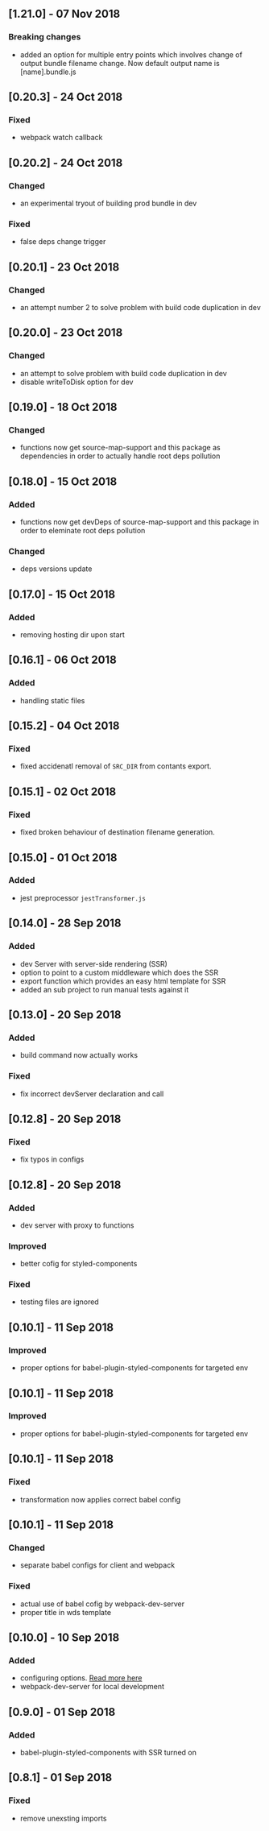 ## [1.21.0] - 07 Nov 2018
### Breaking changes
  - added an option for multiple entry points which involves change of output bundle filename change.
Now default output name is [name].bundle.js

## [0.20.3] - 24 Oct 2018
### Fixed
  - webpack watch callback

## [0.20.2] - 24 Oct 2018
### Changed
  - an experimental tryout of building prod bundle in dev
### Fixed
  - false deps change trigger

## [0.20.1] - 23 Oct 2018
### Changed
  - an attempt number 2 to solve problem with build code duplication in dev

## [0.20.0] - 23 Oct 2018
### Changed
  - an attempt to solve problem with build code duplication in dev
  - disable writeToDisk option for dev

## [0.19.0] - 18 Oct 2018
### Changed
  - functions now get source-map-support and this package as dependencies in order to actually handle root deps pollution

## [0.18.0] - 15 Oct 2018
### Added
  - functions now get devDeps of source-map-support and this package in order to eleminate root deps pollution
### Changed
  - deps versions update

## [0.17.0] - 15 Oct 2018
### Added
  - removing hosting dir upon start

## [0.16.1] - 06 Oct 2018
### Added
  - handling static files

## [0.15.2] - 04 Oct 2018
### Fixed
  - fixed accidenatl removal of `SRC_DIR` from contants export.

## [0.15.1] - 02 Oct 2018
### Fixed
  - fixed broken behaviour of destination filename generation.

## [0.15.0] - 01 Oct 2018
### Added
  - jest preprocessor `jestTransformer.js`

## [0.14.0] - 28 Sep 2018
### Added
  - dev Server with server-side rendering (SSR)
  - option to point to a custom middleware which does the SSR 
  - export function which provides an easy html template for SSR
  - added an sub project to run manual tests against it 

## [0.13.0] - 20 Sep 2018
### Added
  - build command now actually works
### Fixed
  - fix incorrect devServer declaration and call

## [0.12.8] - 20 Sep 2018
### Fixed
  - fix typos in configs

## [0.12.8] - 20 Sep 2018
### Added
  - dev server with proxy to functions
### Improved
  - better cofig for styled-components
### Fixed
  - testing files are ignored

## [0.10.1] - 11 Sep 2018
### Improved
  - proper options for babel-plugin-styled-components for targeted env

## [0.10.1] - 11 Sep 2018
### Improved
  - proper options for babel-plugin-styled-components for targeted env
  
## [0.10.1] - 11 Sep 2018
### Fixed
  - transformation now applies correct babel config
  
## [0.10.1] - 11 Sep 2018
### Changed
  - separate babel configs for client and webpack
### Fixed
  - actual use of babel cofig by webpack-dev-server
  - proper title in wds template

## [0.10.0] - 10 Sep 2018
### Added
  - configuring options. [Read more here](readme.md#Configuring)
  - webpack-dev-server for local development

## [0.9.0] - 01 Sep 2018
### Added
 - babel-plugin-styled-components with SSR turned on

## [0.8.1] - 01 Sep 2018
### Fixed
 - remove unexsting imports

